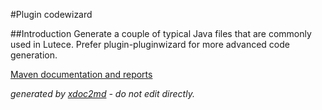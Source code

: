
#Plugin codewizard

##Introduction
Generate a couple of typical Java files that are commonly used in Lutece. Prefer plugin-pluginwizard for more advanced code generation.

[Maven documentation and reports](http://dev.lutece.paris.fr/plugins/plugin-codewizard/)



 *generated by [xdoc2md](https://github.com/lutece-platform/tools-maven-xdoc2md-plugin) - do not edit directly.*